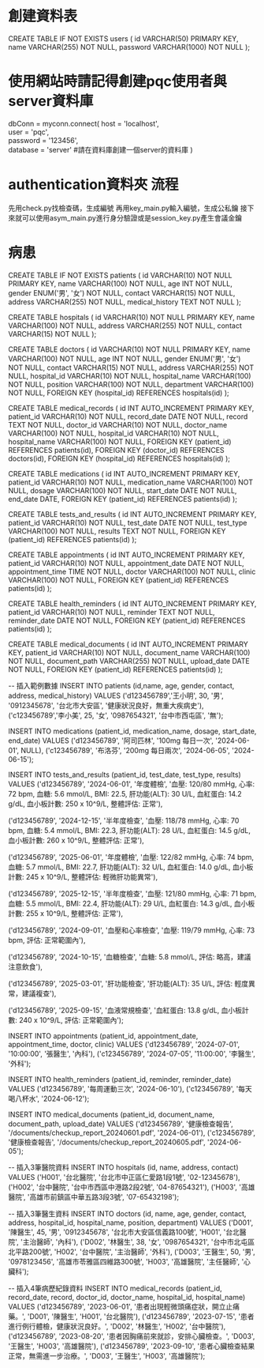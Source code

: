 # 創建資料表
CREATE TABLE IF NOT EXISTS users (
    id VARCHAR(50) PRIMARY KEY,
    name VARCHAR(255) NOT NULL,
    password VARCHAR(1000) NOT NULL
);

# 使用網站時請記得創建pqc使用者與server資料庫
dbConn = myconn.connect(
    host = 'localhost',   
    user = 'pqc',         
    password = '123456',  
    database = 'server'   #請在資料庫創建一個server的資料庫
)

# authentication資料夾 流程
先用check.py找檢查碼，生成編號
再用key_main.py輸入編號，生成公私鑰
接下來就可以使用asym_main.py進行身分驗證或是session_key.py產生會議金鑰

# 病患

CREATE TABLE IF NOT EXISTS patients (
    id VARCHAR(10) NOT NULL PRIMARY KEY,
    name VARCHAR(100) NOT NULL,
    age INT NOT NULL,
    gender ENUM('男', '女') NOT NULL,
    contact VARCHAR(15) NOT NULL,
    address VARCHAR(255) NOT NULL,
    medical_history TEXT NOT NULL
);

CREATE TABLE hospitals (
    id VARCHAR(10) NOT NULL PRIMARY KEY,
    name VARCHAR(100) NOT NULL,
    address VARCHAR(255) NOT NULL,
    contact VARCHAR(15) NOT NULL
);

CREATE TABLE doctors (
    id VARCHAR(10) NOT NULL PRIMARY KEY,
    name VARCHAR(100) NOT NULL,
    age INT NOT NULL,
    gender ENUM('男', '女') NOT NULL,
    contact VARCHAR(15) NOT NULL,
    address VARCHAR(255) NOT NULL,
    hospital_id VARCHAR(10) NOT NULL,
    hospital_name VARCHAR(100) NOT NULL,
    position VARCHAR(100) NOT NULL,
    department VARCHAR(100) NOT NULL,
    FOREIGN KEY (hospital_id) REFERENCES hospitals(id)
);

CREATE TABLE medical_records (
    id INT AUTO_INCREMENT PRIMARY KEY,
    patient_id VARCHAR(10) NOT NULL,
    record_date DATE NOT NULL,
    record TEXT NOT NULL,
    doctor_id VARCHAR(10) NOT NULL,
    doctor_name VARCHAR(100) NOT NULL,
    hospital_id VARCHAR(10) NOT NULL,
    hospital_name VARCHAR(100) NOT NULL,
    FOREIGN KEY (patient_id) REFERENCES patients(id),
    FOREIGN KEY (doctor_id) REFERENCES doctors(id),
    FOREIGN KEY (hospital_id) REFERENCES hospitals(id)
);

CREATE TABLE medications (
    id INT AUTO_INCREMENT PRIMARY KEY,
    patient_id VARCHAR(10) NOT NULL,
    medication_name VARCHAR(100) NOT NULL,
    dosage VARCHAR(100) NOT NULL,
    start_date DATE NOT NULL,
    end_date DATE,
    FOREIGN KEY (patient_id) REFERENCES patients(id)
);

CREATE TABLE tests_and_results (
    id INT AUTO_INCREMENT PRIMARY KEY,
    patient_id VARCHAR(10) NOT NULL,
    test_date DATE NOT NULL,
    test_type VARCHAR(100) NOT NULL,
    results TEXT NOT NULL,
    FOREIGN KEY (patient_id) REFERENCES patients(id)
);

CREATE TABLE appointments (
    id INT AUTO_INCREMENT PRIMARY KEY,
    patient_id VARCHAR(10) NOT NULL,
    appointment_date DATE NOT NULL,
    appointment_time TIME NOT NULL,
    doctor VARCHAR(100) NOT NULL,
    clinic VARCHAR(100) NOT NULL,
    FOREIGN KEY (patient_id) REFERENCES patients(id)
);

CREATE TABLE health_reminders (
    id INT AUTO_INCREMENT PRIMARY KEY,
    patient_id VARCHAR(10) NOT NULL,
    reminder TEXT NOT NULL,
    reminder_date DATE NOT NULL,
    FOREIGN KEY (patient_id) REFERENCES patients(id)
);

CREATE TABLE medical_documents (
    id INT AUTO_INCREMENT PRIMARY KEY,
    patient_id VARCHAR(10) NOT NULL,
    document_name VARCHAR(100) NOT NULL,
    document_path VARCHAR(255) NOT NULL,
    upload_date DATE NOT NULL,
    FOREIGN KEY (patient_id) REFERENCES patients(id)
);


-- 插入範例數據
INSERT INTO patients (id,name, age, gender, contact, address, medical_history) VALUES
('d123456789','王小明', 30, '男', '0912345678', '台北市大安區', '健康狀況良好，無重大疾病史'),
('c123456789','李小美', 25, '女', '0987654321', '台中市西屯區', '無');

INSERT INTO medications (patient_id, medication_name, dosage, start_date, end_date) VALUES
('d123456789', '阿司匹林', '100mg 每日一次', '2024-06-01', NULL),
('c123456789', '布洛芬', '200mg 每日兩次', '2024-06-05', '2024-06-15');

INSERT INTO tests_and_results (patient_id, test_date, test_type, results) VALUES
('d123456789', '2024-06-01', '年度體檢', '血壓: 120/80 mmHg, 心率: 72 bpm, 血糖: 5.6 mmol/L, BMI: 22.5, 肝功能(ALT): 30 U/L, 血紅蛋白: 14.2 g/dL, 血小板計數: 250 x 10^9/L, 整體評估: 正常'),

('d123456789', '2024-12-15', '半年度檢查', '血壓: 118/78 mmHg, 心率: 70 bpm, 血糖: 5.4 mmol/L, BMI: 22.3, 肝功能(ALT): 28 U/L, 血紅蛋白: 14.5 g/dL, 血小板計數: 260 x 10^9/L, 整體評估: 正常'),

('d123456789', '2025-06-01', '年度體檢', '血壓: 122/82 mmHg, 心率: 74 bpm, 血糖: 5.7 mmol/L, BMI: 22.7, 肝功能(ALT): 32 U/L, 血紅蛋白: 14.0 g/dL, 血小板計數: 245 x 10^9/L, 整體評估: 輕微肝功能異常'),

('d123456789', '2025-12-15', '半年度檢查', '血壓: 121/80 mmHg, 心率: 71 bpm, 血糖: 5.5 mmol/L, BMI: 22.4, 肝功能(ALT): 29 U/L, 血紅蛋白: 14.3 g/dL, 血小板計數: 255 x 10^9/L, 整體評估: 正常'),

('d123456789', '2024-09-01', '血壓和心率檢查', '血壓: 119/79 mmHg, 心率: 73 bpm, 評估: 正常範圍內'),

('d123456789', '2024-10-15', '血糖檢查', '血糖: 5.8 mmol/L, 評估: 略高，建議注意飲食'),

('d123456789', '2025-03-01', '肝功能檢查', '肝功能(ALT): 35 U/L, 評估: 輕度異常，建議複查'),

('d123456789', '2025-09-15', '血液常規檢查', '血紅蛋白: 13.8 g/dL, 血小板計數: 240 x 10^9/L, 評估: 正常範圍內');

INSERT INTO appointments (patient_id, appointment_date, appointment_time, doctor, clinic) VALUES
('d123456789', '2024-07-01', '10:00:00', '張醫生', '內科'),
('c123456789', '2024-07-05', '11:00:00', '李醫生', '外科');

INSERT INTO health_reminders (patient_id, reminder, reminder_date) VALUES
('d123456789', '每周運動三次', '2024-06-10'),
('c123456789', '每天喝八杯水', '2024-06-12');

INSERT INTO medical_documents (patient_id, document_name, document_path, upload_date) VALUES
('d123456789', '健康檢查報告', '/documents/checkup_report_20240601.pdf', '2024-06-01'),
('c123456789', '健康檢查報告', '/documents/checkup_report_20240605.pdf', '2024-06-05');

-- 插入3筆醫院資料
INSERT INTO hospitals (id, name, address, contact) VALUES
('H001', '台北醫院', '台北市中正區仁愛路1段1號', '02-12345678'),
('H002', '台中醫院', '台中市西區中港路2段2號', '04-87654321'),
('H003', '高雄醫院', '高雄市前鎮區中華五路3段3號', '07-65432198');

-- 插入3筆醫生資料
INSERT INTO doctors (id, name, age, gender, contact, address, hospital_id, hospital_name, position, department) VALUES
('D001', '陳醫生', 45, '男', '0912345678', '台北市大安區信義路100號', 'H001', '台北醫院', '主治醫師', '內科'),
('D002', '林醫生', 38, '女', '0987654321', '台中市北屯區北平路200號', 'H002', '台中醫院', '主治醫師', '外科'),
('D003', '王醫生', 50, '男', '0978123456', '高雄市苓雅區四維路300號', 'H003', '高雄醫院', '主任醫師', '心臟科');

-- 插入4筆病歷紀錄資料
INSERT INTO medical_records (patient_id, record_date, record, doctor_id, doctor_name, hospital_id, hospital_name) VALUES
('d123456789', '2023-06-01', '患者出現輕微頭痛症狀，開立止痛藥。', 'D001', '陳醫生', 'H001', '台北醫院'),
('d123456789', '2023-07-15', '患者進行例行體檢，健康狀況良好。', 'D002', '林醫生', 'H002', '台中醫院'),
('d123456789', '2023-08-20', '患者因胸痛前來就診，安排心臟檢查。', 'D003', '王醫生', 'H003', '高雄醫院'),
('d123456789', '2023-09-10', '患者心臟檢查結果正常，無需進一步治療。', 'D003', '王醫生', 'H003', '高雄醫院');
